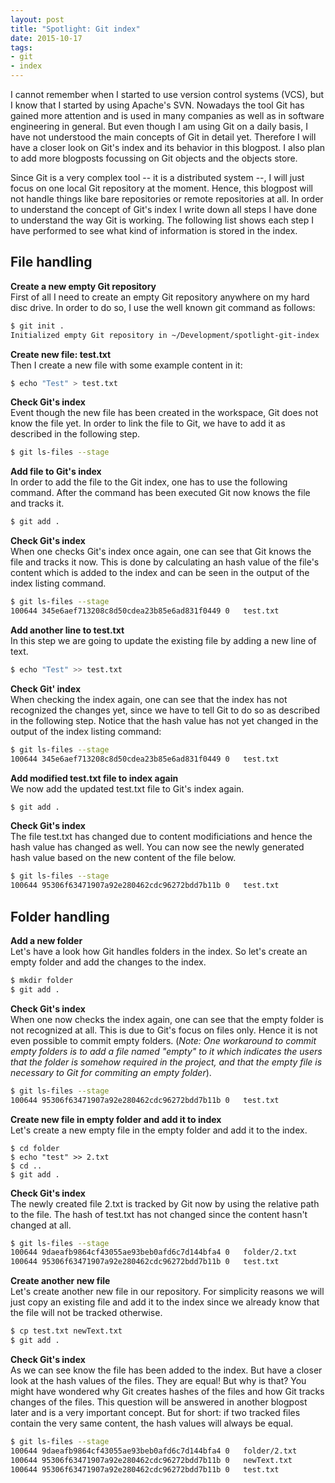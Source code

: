 ```yaml
---
layout: post
title: "Spotlight: Git index"
date: 2015-10-17
tags:
- git
- index
---
```

I cannot remember when I started to use version control systems (VCS), but I know that I started by using Apache's SVN. Nowadays the tool Git has gained more attention and is used in many companies as well as in software engineering in general. But even though I am using Git on a daily basis, I have not understood the main concepts of Git in detail yet. Therefore I will have a closer look on Git's index and its behavior in this blogpost. I also plan to add more blogposts focussing on Git objects and the objects store.

<!-- more -->

Since Git is a very complex tool -- it is a distributed system --, I will just focus on one local Git repository at the moment. Hence, this blogpost will not handle things like bare repositories or remote repositories at all. In order to understand the concept of Git's index I write down all steps I have done to understand the way Git is working. The following list shows each step I have performed to see what kind of information is stored in the index.

## File handling

**Create a new empty Git repository**  
First of all I need to create an empty Git repository anywhere on my hard disc drive. In order to do so, I use the well known git command as follows:

~~~ bash
$ git init .
Initialized empty Git repository in ~/Development/spotlight-git-index
~~~

**Create new file: test.txt**  
Then I create a new file with some example content in it:

~~~bash
$ echo "Test" > test.txt
~~~

**Check Git's index**  
Event though the new file has been created in the workspace, Git does not know the file yet. In order to link the file to Git, we have to add it as described in the following step.

~~~bash
$ git ls-files --stage
~~~

**Add file to Git's index**  
In order to add the file to the Git index, one has to use the following command. After the command has been executed Git now knows the file and tracks it.

~~~bash
$ git add .
~~~

**Check Git's index**  
When one checks Git's index once again, one can see that Git knows the file and tracks it now. This is done by calculating an hash value of the file's content which is added to the index and can be seen in the output of the index listing command.
 
~~~bash
$ git ls-files --stage
100644 345e6aef713208c8d50cdea23b85e6ad831f0449 0	test.txt
~~~

**Add another line to test.txt**  
In this step we are going to update the existing file by adding a new line of text.

~~~bash
$ echo "Test" >> test.txt
~~~

**Check Git' index**  
When checking the index again, one can see that the index has not recognized the changes yet, since we have to tell Git to do so as described in the following step. Notice that the hash value has not yet changed in the output of the index listing command:

~~~bash
$ git ls-files --stage
100644 345e6aef713208c8d50cdea23b85e6ad831f0449 0	test.txt
~~~

**Add modified test.txt file to index again**  
We now add the updated test.txt file to Git's index again.

~~~bash
$ git add .
~~~

**Check Git's index**  
The file test.txt has changed due to content modificiations and hence the hash value has changed as well. You can now see the newly generated hash value based on the new content of the file below.

~~~bash
$ git ls-files --stage  
100644 95306f63471907a92e280462cdc96272bdd7b11b 0	test.txt
~~~

## Folder handling

**Add a new folder**  
Let's have a look how Git handles folders in the index. So let's create an empty folder and add the changes to the index.

~~~bash
$ mkdir folder
$ git add .
~~~

**Check Git's index**  
When one now checks the index again, one can see that the empty folder is not recognized at all. This is due to Git's focus on files only. Hence it is not even possible to commit empty folders. (*Note: One workaround to commit empty folders is to add a file named "empty" to it which indicates the users that the folder is somehow required in the project, and that the empty file is necessary to Git for commiting an empty folder*).

~~~bash
$ git ls-files --stage  
100644 95306f63471907a92e280462cdc96272bdd7b11b 0	test.txt
~~~

**Create new file in empty folder and add it to index**  
Let's create a new empty file in the empty folder and add it to the index.

~~~
$ cd folder
$ echo "test" >> 2.txt 
$ cd .. 
$ git add .
~~~

**Check Git's index**  
The newly created file 2.txt is tracked by Git now by using the relative path to the file.
The hash of test.txt has not changed since the content hasn't changed at all.

~~~bash
$ git ls-files --stage  
100644 9daeafb9864cf43055ae93beb0afd6c7d144bfa4 0	folder/2.txt
100644 95306f63471907a92e280462cdc96272bdd7b11b 0	test.txt
~~~

**Create another new file**  
Let's create another new file in our repository. For simplicity reasons we will just copy an existing file and add it to the index since we already know that the file will not be tracked otherwise.

~~~bash
$ cp test.txt newText.txt
$ git add .
~~~

**Check Git's index**  
As we can see know the file has been added to the index. But have a closer look at the hash values of the files. They are equal! But why is that? You might have wondered why Git creates hashes of the files and how Git tracks changes of the files. This question will be answered in another blogpost later and is a very important concept. But for short: if two tracked files contain the very same content, the hash values will always be equal. 

~~~bash
$ git ls-files --stage  
100644 9daeafb9864cf43055ae93beb0afd6c7d144bfa4 0	folder/2.txt
100644 95306f63471907a92e280462cdc96272bdd7b11b 0	newText.txt
100644 95306f63471907a92e280462cdc96272bdd7b11b 0	test.txt
~~~


